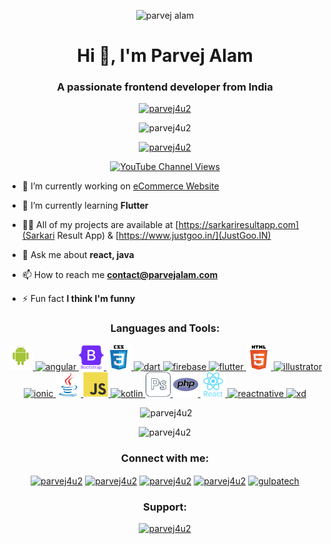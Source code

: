<p align="center"><img alt="parvej alam" src="https://www.justgoo.in/wp-content/uploads/2024/02/download-1.jpg" width="300px"></p>
<h1 align="center">Hi 👋, I'm Parvej Alam</h1>
<h3 align="center">A passionate frontend developer from India</h3>

<p align="center"> <a href="https://github.com/ryo-ma/github-profile-trophy"><img src="https://github-profile-trophy.vercel.app/?username=parvej4u2" alt="parvej4u2" /></a> </p>

<p align="center"> <img src="https://komarev.com/ghpvc/?username=parvej4u2&label=Profile%20views&color=0e75b6&style=flat" alt="parvej4u2" /> </p>
<p align="center"> <a href="https://twitter.com/parvej4u2" target="blank"><img src="https://img.shields.io/twitter/follow/parvej4u2?logo=twitter&style=for-the-badge" alt="parvej4u2" /></a> </p>
<p align="center"> <a href="https://twitter.com/parvej4u2" target="blank"><img alt="YouTube Channel Views" src="https://img.shields.io/youtube/channel/views/UC-L90zZcJJxY2aVSUEWSVRQ?style=for-the-badge" alt="parvej4u2" /></a> </p>


- 🔭 I’m currently working on [eCommerce Website](#)

- 🌱 I’m currently learning **Flutter**

- 👨‍💻 All of my projects are available at [https://sarkariresultapp.com](Sarkari Result App) & [https://www.justgoo.in/](JustGoo.IN)

- 💬 Ask me about **react, java**

- 📫 How to reach me **contact@parvejalam.com**

- ⚡ Fun fact **I think I'm funny**



<h3 align="center">Languages and Tools:</h3>
<p align="center"> <a href="https://developer.android.com" target="_blank" rel="noreferrer"> <img src="https://raw.githubusercontent.com/devicons/devicon/master/icons/android/android-original-wordmark.svg" alt="android" width="40" height="40"/> </a> <a href="https://angular.io" target="_blank" rel="noreferrer"> <img src="https://angular.io/assets/images/logos/angular/angular.svg" alt="angular" width="40" height="40"/> </a> <a href="https://getbootstrap.com" target="_blank" rel="noreferrer"> <img src="https://raw.githubusercontent.com/devicons/devicon/master/icons/bootstrap/bootstrap-plain-wordmark.svg" alt="bootstrap" width="40" height="40"/> </a> <a href="https://www.w3schools.com/css/" target="_blank" rel="noreferrer"> <img src="https://raw.githubusercontent.com/devicons/devicon/master/icons/css3/css3-original-wordmark.svg" alt="css3" width="40" height="40"/> </a> <a href="https://dart.dev" target="_blank" rel="noreferrer"> <img src="https://www.vectorlogo.zone/logos/dartlang/dartlang-icon.svg" alt="dart" width="40" height="40"/> </a> <a href="https://firebase.google.com/" target="_blank" rel="noreferrer"> <img src="https://www.vectorlogo.zone/logos/firebase/firebase-icon.svg" alt="firebase" width="40" height="40"/> </a> <a href="https://flutter.dev" target="_blank" rel="noreferrer"> <img src="https://www.vectorlogo.zone/logos/flutterio/flutterio-icon.svg" alt="flutter" width="40" height="40"/> </a> <a href="https://www.w3.org/html/" target="_blank" rel="noreferrer"> <img src="https://raw.githubusercontent.com/devicons/devicon/master/icons/html5/html5-original-wordmark.svg" alt="html5" width="40" height="40"/> </a> <a href="https://www.adobe.com/in/products/illustrator.html" target="_blank" rel="noreferrer"> <img src="https://www.vectorlogo.zone/logos/adobe_illustrator/adobe_illustrator-icon.svg" alt="illustrator" width="40" height="40"/> </a> <a href="https://ionicframework.com" target="_blank" rel="noreferrer"> <img src="https://upload.wikimedia.org/wikipedia/commons/d/d1/Ionic_Logo.svg" alt="ionic" width="40" height="40"/> </a> <a href="https://www.java.com" target="_blank" rel="noreferrer"> <img src="https://raw.githubusercontent.com/devicons/devicon/master/icons/java/java-original.svg" alt="java" width="40" height="40"/> </a> <a href="https://developer.mozilla.org/en-US/docs/Web/JavaScript" target="_blank" rel="noreferrer"> <img src="https://raw.githubusercontent.com/devicons/devicon/master/icons/javascript/javascript-original.svg" alt="javascript" width="40" height="40"/> </a> <a href="https://kotlinlang.org" target="_blank" rel="noreferrer"> <img src="https://www.vectorlogo.zone/logos/kotlinlang/kotlinlang-icon.svg" alt="kotlin" width="40" height="40"/> </a> <a href="https://www.photoshop.com/en" target="_blank" rel="noreferrer"> <img src="https://raw.githubusercontent.com/devicons/devicon/master/icons/photoshop/photoshop-line.svg" alt="photoshop" width="40" height="40"/> </a> <a href="https://www.php.net" target="_blank" rel="noreferrer"> <img src="https://raw.githubusercontent.com/devicons/devicon/master/icons/php/php-original.svg" alt="php" width="40" height="40"/> </a> <a href="https://reactjs.org/" target="_blank" rel="noreferrer"> <img src="https://raw.githubusercontent.com/devicons/devicon/master/icons/react/react-original-wordmark.svg" alt="react" width="40" height="40"/> </a> <a href="https://reactnative.dev/" target="_blank" rel="noreferrer"> <img src="https://reactnative.dev/img/header_logo.svg" alt="reactnative" width="40" height="40"/> </a> <a href="https://www.adobe.com/products/xd.html" target="_blank" rel="noreferrer"> <img src="https://cdn.worldvectorlogo.com/logos/adobe-xd.svg" alt="xd" width="40" height="40"/> </a> </p>

<p align="center">&nbsp;<img src="https://github-readme-stats.vercel.app/api?username=parvej4u2&show_icons=true&locale=en" alt="parvej4u2" /></p>

<p align="center"><img src="https://github-readme-streak-stats.herokuapp.com/?user=parvej4u2&" alt="parvej4u2" /></p>

<h3 align="center">Connect with me:</h3>
<p align="center">
<a href="https://twitter.com/parvej4u2" target="blank"><img align="center" src="https://raw.githubusercontent.com/rahuldkjain/github-profile-readme-generator/master/src/images/icons/Social/twitter.svg" alt="parvej4u2" height="30" width="40" /></a>
<a href="https://linkedin.com/in/parvej4u2" target="blank"><img align="center" src="https://raw.githubusercontent.com/rahuldkjain/github-profile-readme-generator/master/src/images/icons/Social/linked-in-alt.svg" alt="parvej4u2" height="30" width="40" /></a>
<a href="https://fb.com/parvej4u2" target="blank"><img align="center" src="https://raw.githubusercontent.com/rahuldkjain/github-profile-readme-generator/master/src/images/icons/Social/facebook.svg" alt="parvej4u2" height="30" width="40" /></a>
<a href="https://instagram.com/parvej4u2" target="blank"><img align="center" src="https://raw.githubusercontent.com/rahuldkjain/github-profile-readme-generator/master/src/images/icons/Social/instagram.svg" alt="parvej4u2" height="30" width="40" /></a>
<a href="https://www.youtube.com/c/gulpatech" target="blank"><img align="center" src="https://raw.githubusercontent.com/rahuldkjain/github-profile-readme-generator/master/src/images/icons/Social/youtube.svg" alt="gulpatech" height="30" width="40" /></a>
</p>

<h3 align="center">Support:</h3>
<p align="center"><a href="https://www.buymeacoffee.com/parvej4u2"> <img src="https://cdn.buymeacoffee.com/buttons/v2/default-yellow.png" height="50" width="210" alt="parvej4u2" /></a></p><br><br>

